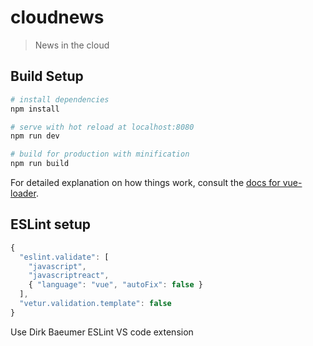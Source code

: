 # cloudnews

> News in the cloud

## Build Setup

``` bash
# install dependencies
npm install

# serve with hot reload at localhost:8080
npm run dev

# build for production with minification
npm run build
```

For detailed explanation on how things work, consult the [docs for vue-loader](http://vuejs.github.io/vue-loader).

## ESLint setup

```javascript
{
  "eslint.validate": [
    "javascript",
    "javascriptreact",
    { "language": "vue", "autoFix": false }
  ],
  "vetur.validation.template": false
}
```
Use Dirk Baeumer ESLint VS code extension
